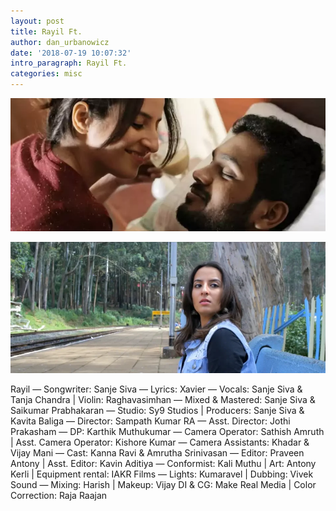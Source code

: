 ```yaml
---
layout: post
title: Rayil Ft.
author: dan_urbanowicz
date: '2018-07-19 10:07:32'
intro_paragraph: Rayil Ft.
categories: misc
---
```

![Rayil](/assets/img/uploads/35.webp "Rayil")

![](/assets/img/uploads/show.webp)



Rayil — Songwriter: Sanje Siva
— Lyrics: Xavier
— Vocals: Sanje Siva & Tanja Chandra | Violin: Raghavasimhan
— Mixed & Mastered: Sanje Siva & Saikumar Prabhakaran
— Studio: Sy9 Studios | Producers: Sanje Siva & Kavita Baliga
— Director: Sampath Kumar RA
— Asst. Director: Jothi Prakasham
— DP: Karthik Muthukumar
— Camera Operator: Sathish Amruth | Asst. Camera Operator: Kishore Kumar
— Camera Assistants: Khadar & Vijay Mani 
— Cast: Kanna Ravi & Amrutha Srinivasan
— Editor: Praveen Antony | Asst. Editor: Kavin Aditiya
— Conformist: Kali Muthu | Art: Antony Kerli | Equipment rental: IAKR Films
— Lights: Kumaravel | Dubbing: Vivek Sound
— Mixing: Harish | Makeup: Vijay DI & CG: Make Real Media | Color Correction: Raja Raajan
